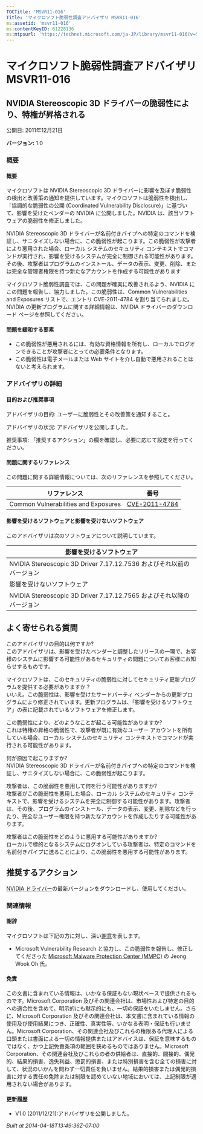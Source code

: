 ```yaml
---
TOCTitle: 'MSVR11-016'
Title: 'マイクロソフト脆弱性調査アドバイザリ MSVR11-016'
ms:assetid: 'msvr11-016'
ms:contentKeyID: 61228136
ms:mtpsurl: 'https://technet.microsoft.com/ja-JP/library/msvr11-016(v=Security.10)'
---
```




マイクロソフト脆弱性調査アドバイザリ MSVR11-016
===============================================

NVIDIA Stereoscopic 3D ドライバーの脆弱性により、特権が昇格される
-----------------------------------------------------------------

公開日: 2011年12月21日

**バージョン:** 1.0

### 概要

#### 概要

マイクロソフトは NVIDIA Stereoscopic 3D ドライバーに影響を及ぼす脆弱性の検出と改善策の通知を提供しています。マイクロソフトは脆弱性を検出し、「協調的な脆弱性の公開 (Coordinated Vulnerability Disclosure)」に基づいて、影響を受けたベンダーの NVIDIA に公開しました。NVIDIA は、該当ソフトウェアの脆弱性を修正しました。

NVIDIA Stereoscopic 3D ドライバーが名前付きパイプへの特定のコマンドを検証し、サニタイズしない場合に、この脆弱性が起こります。この脆弱性が攻撃者により悪用された場合、ローカル システムのセキュリティ コンテキストでコマンドが実行され、影響を受けるシステムが完全に制御される可能性があります。その後、攻撃者はプログラムのインストール、データの表示、変更、削除、または完全な管理者権限を持つ新たなアカウントを作成する可能性があります

マイクロソフト脆弱性調査では、この問題が確実に改善されるよう、NVIDIA にこの問題を報告し、協力しました。この脆弱性は、Common Vulnerabilities and Exposures リストで、エントリ CVE-2011-4784 を割り当てられました。NVIDIA の更新プログラムに関する詳細情報は、NVIDIA ドライバーのダウンロード ページを参照してください。

#### 問題を緩和する要素

-   この脆弱性が悪用されるには、有効な資格情報を所有し、ローカルでログオンできることが攻撃者にとっての必要条件となります。
-   この脆弱性は電子メールまたは Web サイトを介し自動で悪用されることはないと考えられます。

### アドバイザリの詳細

#### 目的および推奨事項

アドバイザリの目的: ユーザーに脆弱性とその改善策を通知すること。

アドバイザリの状況: アドバイザリを公開しました。

推奨事項: 「推奨するアクション」の欄を確認し、必要に応じて設定を行ってください。

#### 問題に関するリファレンス

この問題に関する詳細情報については、次のリファレンスを参照してください。

| リファレンス                         | 番号                                                                             |
|--------------------------------------|----------------------------------------------------------------------------------|
| Common Vulnerabilities and Exposures | [CVE-2011-4784](https://www.cve.mitre.org/cgi-bin/cvename.cgi?name=cve-2011-4784) |

#### 影響を受けるソフトウェアと影響を受けないソフトウェア

このアドバイザリは次のソフトウェアについて説明しています。

| 影響を受けるソフトウェア                                              |
|-----------------------------------------------------------------------|
| NVIDIA Stereoscopic 3D Driver 7.17.12.7536 およびそれ以前のバージョン |
| 影響を受けないソフトウェア                                            |
| NVIDIA Stereoscopic 3D Driver 7.17.12.7565 およびそれ以降のバージョン |

よく寄せられる質問
------------------

 
このアドバイザリの目的は何ですか?   
このアドバイザリは、影響を受けたベンダーと調整したリリースの一環で、お客様のシステムに影響する可能性があるセキュリティの問題についてお客様にお知らせするものです。

マイクロソフトは、このセキュリティの脆弱性に対してセキュリティ更新プログラムを提供する必要がありますか？     
いいえ。この脆弱性は、影響を受けたサードパーティ ベンダーからの更新プログラムにより修正されています。更新プログラムは、「影響を受けるソフトウェア」の表に記載されているソフトウェアを修正します。

この脆弱性により、どのようなことが起こる可能性がありますか?   
これは特権の昇格の脆弱性で、攻撃者が既に有効なユーザー アカウントを所有している場合、ローカル システムのセキュリティ コンテキストでコマンドが実行される可能性があります。

何が原因で起こりますか?   
NVIDIA Stereoscopic 3D ドライバーが名前付きパイプへの特定のコマンドを検証し、サニタイズしない場合に、この脆弱性が起こります。

攻撃者は、この脆弱性を悪用して何を行う可能性がありますか?   
攻撃者がこの脆弱性を悪用した場合、ローカル システムのセキュリティ コンテキストで、影響を受けるシステムを完全に制御する可能性があります。攻撃者は、その後、プログラムのインストール、データの表示、変更、削除などを行ったり、完全なユーザー権限を持つ新たなアカウントを作成したりする可能性があります。

攻撃者はこの脆弱性をどのように悪用する可能性がありますか?   
ローカルで標的となるシステムにログオンしている攻撃者は、特定のコマンドを名前付きパイプに送ることにより、この脆弱性を悪用する可能性があります。

推奨するアクション
------------------

 
[NVIDIA ドライバー](https://www.nvidia.co.jp/download/index.aspx?lang=jp)の最新バージョンをダウンロードし、使用してください。

### 関連情報

#### 謝辞

マイクロソフトは下記の方に対し、深い[謝意](https://technet.microsoft.com/security/bulletin/policy)を表します。

-   Microsoft Vulnerability Research と協力し、この脆弱性を報告し、修正してくださった [Microsoft Malware Protection Center (MMPC)](https://www.microsoft.com/security/portal/) の Jeong Wook Oh 氏。

#### 免責

この文書に含まれている情報は、いかなる保証もない現状ベースで提供されるものです。Microsoft Corporation 及びその関連会社は、市場性および特定の目的への適合性を含めて、明示的にも黙示的にも、一切の保証をいたしません。さらに、Microsoft Corporation 及びその関連会社は、本文書に含まれている情報の使用及び使用結果につき、正確性、真実性等、いかなる表明・保証も行いません。Microsoft Corporation、その関連会社及びこれらの権限ある代理人による口頭または書面による一切の情報提供またはアドバイスは、保証を意味するものではなく、かつ上記免責条項の範囲を狭めるものではありません。Microsoft Corporation、その関連会社及びこれらの者の供給者は、直接的、間接的、偶発的、結果的損害、逸失利益、懲罰的損害、または特別損害を含む全ての損害に対して、状況のいかんを問わず一切責任を負いません。結果的損害または偶発的損害に対する責任の免除または制限を認めていない地域においては、上記制限が適用されない場合があります。

#### 更新履歴

-   V1.0 (2011/12/21):アドバイザリを公開しました。

*Built at 2014-04-18T13:49:36Z-07:00*
